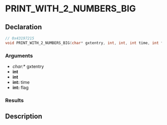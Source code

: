 # PRINT_WITH_2_NUMBERS_BIG

## Declaration
```cpp
// 0x43197215
void PRINT_WITH_2_NUMBERS_BIG(char* gxtentry, int, int, int time, int flag);
```

### Arguments
- **char*:** gxtentry
- **int**
- **int**
- **int:** time
- **int:** flag

### Results

## Description
